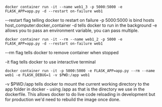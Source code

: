 `docker container run -it --name web1_3 -p 5000:5000 -e FLASK_APP=app.py -d --restart on-failure web1`

--restart flag telling docker to restart on failure
-p 5000:5000 is bind hosts host_computer:docker_container
-d tells docker to run in the background
-e allows you to pass an environment variable, you can pass multiple.

`docker container run -it --rm --name web1_2 -p 5000 -e FLASK_APP=app.py -d --restart on-failure web1`

--rm flag tells docker to remove container when stopped

-it flag tells docker to use interactive terminal

`docker container run -it -p 5000:5000 -e FLASK_APP=app.py --rm --name web1 -e FLASK_DEBUG=1 -v $PWD:/app web1`

-v $PWD:/app tells docker to mount the current working directory to the app
folder in docker - using /app as that is the directory we use in the dockerfile.
This allows docker to do live code reloading in development but for production
we'd need to rebuild the image once done.
